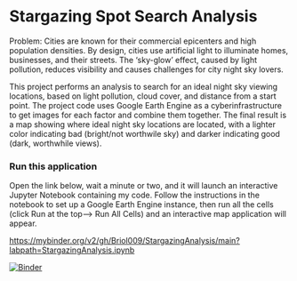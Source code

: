 # Stargazing Spot Search Analysis

Problem: Cities are known for their commercial epicenters and high population densities. By design, cities use artificial light to illuminate homes, businesses, and their streets. The ‘sky-glow’ effect, caused by light pollution, reduces visibility and causes challenges for city night sky lovers.

This project performs an analysis to search for an ideal night sky viewing locations, based on light pollution, cloud cover, and distance from a start point. The project code uses Google Earth Engine as a cyberinfrastructure to get images for each factor and combine them together. The final result is a map showing where ideal night sky locations are located, with a lighter color indicating bad (bright/not worthwile sky) and darker indicating good (dark, worthwhile views). 

### Run this application
Open the link below, wait a minute or two, and it will launch an interactive Jupyter Notebook containing my code. Follow the instructions in the notebook to set up a Google Earth Engine instance, then run all the cells (click Run at the top--> Run All Cells) and an interactive map application will appear.

https://mybinder.org/v2/gh/Briol009/StargazingAnalysis/main?labpath=StargazingAnalysis.ipynb

[![Binder](https://mybinder.org/badge_logo.svg)](https://mybinder.org/v2/gh/Briol009/StargazingAnalysis/main?labpath=StargazingAnalysis.ipynb)
